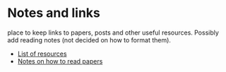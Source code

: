# Notes and links
place to keep links to papers, posts and other useful resources. Possibly add reading notes (not decided on how to format them).
- [List of resources](things_to_read.MD)
- [Notes on how to read papers](/on_reading_papers/howtoreadapaper_05Oct19.pdf)

